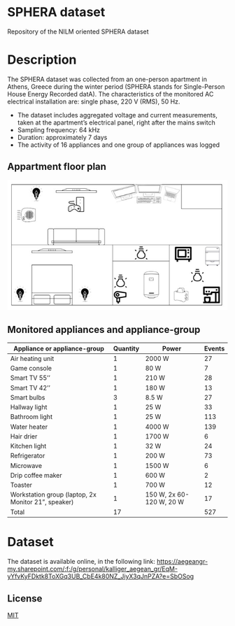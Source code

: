 
# SPHERA dataset
Repository of the NILM oriented SPHERA dataset
# Description 
The SPHERA dataset was collected from an one-person apartment in Athens, Greece during the winter period (SPHERA stands for Single-Person House Energy Recorded datA). The characteristics of the monitored AC electrical installation are: single phase, 220 V (RMS), 50 Hz.
- The dataset includes aggregated voltage and current measurements, taken at the apartment’s electrical panel, right after the mains switch
- Sampling frequency: 64 kHz 
- Duration: approximately 7 days 
- The activity of 16 appliances and one group of appliances was logged
## Appartment floor plan 
![Image](https://github.com/sarkots/SPHERA-dataset/blob/main/images/Layout.png)
## Monitored appliances and appliance-group 
Appliance or appliance-group | Quantity | Power | Events
---| --- | --- | --- |
Air heating unit | 1 | 2000 W | 27
Game console | 1 | 80 W | 7
Smart TV 55’’ | 1 | 210 W | 28
Smart TV 42’’ | 1 | 180 W | 13
Smart bulbs | 3 | 8.5 W | 27
Hallway light | 1 | 25 W | 33
Bathroom light | 1 | 25 W | 113
Water heater | 1 | 4000 W | 139
Hair drier | 1 | 1700 W | 6
Kitchen light | 1 | 32 W | 24
Refrigerator | 1 | 200 W | 73
Microwave | 1 | 1500 W | 6
Drip coffee maker | 1 | 600 W | 2
Toaster | 1 | 700 W | 12
Workstation group (laptop, 2x Monitor 21”, speaker) | 1 | 150 W, 2x 60-120 W, 20 W | 17
Total | 17 |  | 527

# Dataset
The dataset is available online, in the following link: https://aegeangr-my.sharepoint.com/:f:/g/personal/kalliger_aegean_gr/EqM-yYfvKyFDktk8ToXGq3UB_CbE4k80NZ_JiyX3qJnPZA?e=SbOSog

## License

[MIT](https://choosealicense.com/licenses/mit/)

